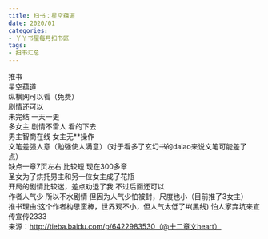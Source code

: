 ```yaml
---
title: 扫书：星空蕴道
date: 2020/01
categories:
- 丫丫书屋每月扫书区
tags:
- 扫书汇总
---
```



推书  
星空蕴道  
纵横网可以看（免费）  
剧情还可以  
未完结 一天一更  
多女主 剧情不雷人 看的下去  
男主智商在线 女主无**操作  
文笔差强人意（勉强使人满意）（对于看多了玄幻书的dalao来说文笔可能差了点）  
缺点一章7页左右 比较短 现在300多章  
圣女为了烘托男主和另一位女主成了花瓶  
开局的剧情比较迷，差点劝退了我 不过后面还可以  
作者人气少 所以不水剧情 但因为人气少怕被封，尺度也小（目前推了3女主）  
推书理由:这个作者构思蛮棒，世界观不小，但人气太低了#(黑线)  怕人家弃坑来宣传宣传2333  
来源：http://tieba.baidu.com/p/6422983530（@十二章文heart）  
